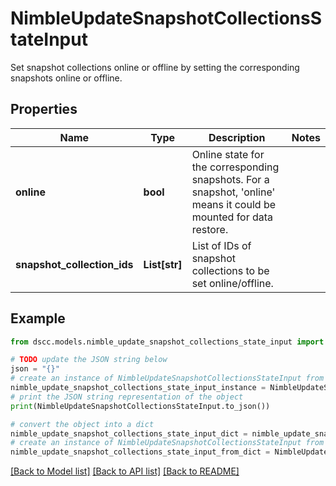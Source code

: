 # NimbleUpdateSnapshotCollectionsStateInput

Set snapshot collections online or offline by setting the corresponding snapshots online or offline.

## Properties

Name | Type | Description | Notes
------------ | ------------- | ------------- | -------------
**online** | **bool** | Online state for the corresponding snapshots. For a snapshot, &#39;online&#39; means it could be mounted for data restore. | 
**snapshot_collection_ids** | **List[str]** | List of IDs of snapshot collections to be set online/offline. | 

## Example

```python
from dscc.models.nimble_update_snapshot_collections_state_input import NimbleUpdateSnapshotCollectionsStateInput

# TODO update the JSON string below
json = "{}"
# create an instance of NimbleUpdateSnapshotCollectionsStateInput from a JSON string
nimble_update_snapshot_collections_state_input_instance = NimbleUpdateSnapshotCollectionsStateInput.from_json(json)
# print the JSON string representation of the object
print(NimbleUpdateSnapshotCollectionsStateInput.to_json())

# convert the object into a dict
nimble_update_snapshot_collections_state_input_dict = nimble_update_snapshot_collections_state_input_instance.to_dict()
# create an instance of NimbleUpdateSnapshotCollectionsStateInput from a dict
nimble_update_snapshot_collections_state_input_from_dict = NimbleUpdateSnapshotCollectionsStateInput.from_dict(nimble_update_snapshot_collections_state_input_dict)
```
[[Back to Model list]](../README.md#documentation-for-models) [[Back to API list]](../README.md#documentation-for-api-endpoints) [[Back to README]](../README.md)


